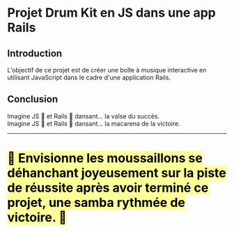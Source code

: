 # Projet Drum Kit en JS dans une app Rails

## Introduction

L'objectif de ce projet est de créer une boîte à musique interactive en utilisant JavaScript dans le cadre d'une application Rails. 

## Conclusion 

Imagine JS 🌟 et Rails 💎 dansant... la valse du succès.<br>
Imagine JS 🌟 et Rails 💎 dansant... la macarena de la victoire.<br>

<hr>

# <span style="background-color: #ffff99; color: #000000;">💃 Envisionne les moussaillons se déhanchant joyeusement sur la piste de réussite après avoir terminé ce projet, une samba rythmée de victoire. 🕺</span>